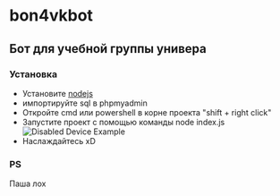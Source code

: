 # bon4vkbot
## Бот для учебной группы универа ##
### Установка ###
+ Установите [nodejs](https://nodejs.org/en/)
+ импортируйте sql в phpmyadmin
+ Откройте cmd или powershell в корне проекта "shift + right click"
+ Запустите проект с помощью команды node index.js
![Disabled Device Example](https://i.ibb.co/KyV6YqV/power.png)
+ Наслаждайтесь xD
### PS ###
Паша лох
